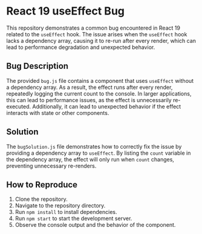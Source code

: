 # React 19 useEffect Bug

This repository demonstrates a common bug encountered in React 19 related to the `useEffect` hook. The issue arises when the `useEffect` hook lacks a dependency array, causing it to re-run after every render, which can lead to performance degradation and unexpected behavior. 

## Bug Description

The provided `bug.js` file contains a component that uses `useEffect` without a dependency array. As a result, the effect runs after every render, repeatedly logging the current count to the console. In larger applications, this can lead to performance issues, as the effect is unnecessarily re-executed.  Additionally, it can lead to unexpected behavior if the effect interacts with state or other components.

## Solution

The `bugSolution.js` file demonstrates how to correctly fix the issue by providing a dependency array to `useEffect`. By listing the `count` variable in the dependency array, the effect will only run when `count` changes, preventing unnecessary re-renders.

## How to Reproduce

1. Clone the repository.
2. Navigate to the repository directory.
3. Run `npm install` to install dependencies.
4. Run `npm start` to start the development server. 
5. Observe the console output and the behavior of the component.